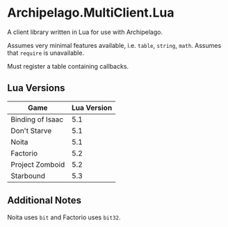 # Archipelago.MultiClient.Lua
A client library written in Lua for use with Archipelago.

Assumes very minimal features available, i.e. `table`, `string`, `math`. Assumes that `require` is unavailable.

Must register a table containing callbacks.

## Lua Versions

| Game             | Lua Version |
| ---------------- | ----------- |
| Binding of Isaac | 5.1         |
| Don't Starve     | 5.1         |
| Noita            | 5.1         |
| Factorio         | 5.2         |
| Project Zomboid  | 5.2         |
| Starbound        | 5.3         |


## Additional Notes
Noita uses `bit` and Factorio uses `bit32`.
